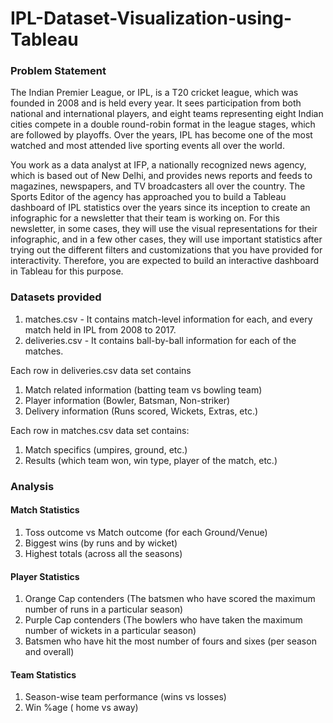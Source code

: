 # IPL-Dataset-Visualization-using-Tableau

### Problem Statement
The Indian Premier League, or IPL, is a T20 cricket league, which was founded in 2008 and is held every year. It sees participation from both national and international players, and eight teams representing eight Indian cities compete in a double round-robin format in the league stages, which are followed by playoffs. Over the years, IPL has become one of the most watched and most attended live sporting events all over the world.

You work as a data analyst at IFP, a nationally recognized news agency, which is based out of New Delhi, and provides news reports and feeds to magazines, newspapers, and TV broadcasters all over the country. The Sports Editor of the agency has approached you to build a Tableau dashboard of IPL statistics over the years since its inception to create an infographic for a newsletter that their team is working on. For this newsletter, in some cases, they will use the visual representations for their infographic, and in a few other cases, they will use important statistics after trying out the different filters and customizations that you have provided for interactivity. Therefore, you are expected to build an interactive dashboard in Tableau for this purpose.

### Datasets provided
1. matches.csv - It contains match-level information for each, and every match held in IPL from 2008 to 2017.
2. deliveries.csv - It contains ball-by-ball information for each of the matches.

Each row in deliveries.csv data set contains
1. Match related information (batting team vs bowling team) 
2. Player information (Bowler, Batsman, Non-striker) 
3. Delivery information (Runs scored, Wickets, Extras, etc.) 
 
Each row in matches.csv data set contains: 
1. Match specifics (umpires, ground, etc.) 
2. Results (which team won, win type, player of the match, etc.)

### Analysis

#### Match Statistics
1. Toss outcome vs Match outcome (for each Ground/Venue)
2. Biggest wins (by runs and by wicket)
3. Highest totals (across all the seasons)
 

#### Player Statistics
1. Orange Cap contenders (The batsmen who have scored the maximum number of runs in a particular season)
2. Purple Cap contenders (The bowlers who have taken the maximum number of wickets in a particular season)
3. Batsmen who have hit the most number of fours and sixes (per season and overall)

#### Team Statistics
1. Season-wise team performance (wins vs losses)
2. Win %age ( home vs away)

